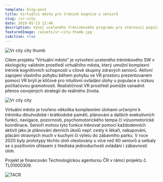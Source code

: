 ```yaml
---
template: blog-post
title: Virtuální město pro trénink kognice u seniorů
slug: /vr-city
date: 2019-05-13 12:46
description: Vývoj uceleného tréninkového programu pro stárnoucí populaci za pomocí imerzivní virtuální reality
featuredImage: /assets/vr-city-thumb.jpg
isActive: true
---
```


![Vr city city thumb](/assets/vr-city-thumb.jpg "Vr city city thumb")

Cílem projektu “Virtuální město” je vytvoření uceleného tréninkového SW v ekologicky validním prostředí virtuálního města, který umožní komplexní trénink kognitivních schopností u cílové skupiny zdravých seniorů. Aktivní zapojení vlastního pohybu během pohybu ve VR prostoru prezentovaném pomocí VR brýlí je klíčové pro intuitivní ovládání úlohy u populace s nízkou počítačovou gramotností. Realističnost VR prostředí pomůže usnadnit přenos osvojených strategií do reálného života.

![Vr city city](/assets/vr-vs-monitor-graf.jpg "Vr city city")

Virtuální město je tvořeno několika komplexními úlohami určenými k tréninku dlouhodobé i krátkodobé paměti, plánování a dalších exekutivních funkcí, navigace, pozornosti, psychomotorického tempa či vizuomotorické koordinace. Senioři mohou tyto funkce trénovat pomocí každodenních aktivit jako je plánování denních úkolů např. cesty k lékaři, nakupování, plácání otravných much v kuchyni či výletu do zábavního parku. V roce 2020 byly prototypy těchto úloh otestovány u více než 60 seniorů a setkaly se s pozitivním ohlasem z hlediska jednoduchosti ovládání i zábavnosti úloh.

Projekt je financován Technologickou agenturou ČR v rámci projektu č. TL01000309.

![TACR](/assets/tacr.jpg '#max-width=200px;margin=auto;title=Technologická agentura České republiky logo')

